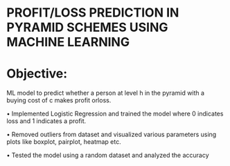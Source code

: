 # PROFIT/LOSS PREDICTION IN PYRAMID SCHEMES USING MACHINE LEARNING

# Objective: 

ML model to predict whether a person at level h in the pyramid with a buying cost of c makes profit orloss.

• Implemented Logistic Regression and trained the model where 0 indicates loss and 1 indicates a profit.

• Removed outliers from dataset and visualized various parameters using plots like boxplot, pairplot, heatmap etc.

• Tested the model using a random dataset and analyzed the accuracy
